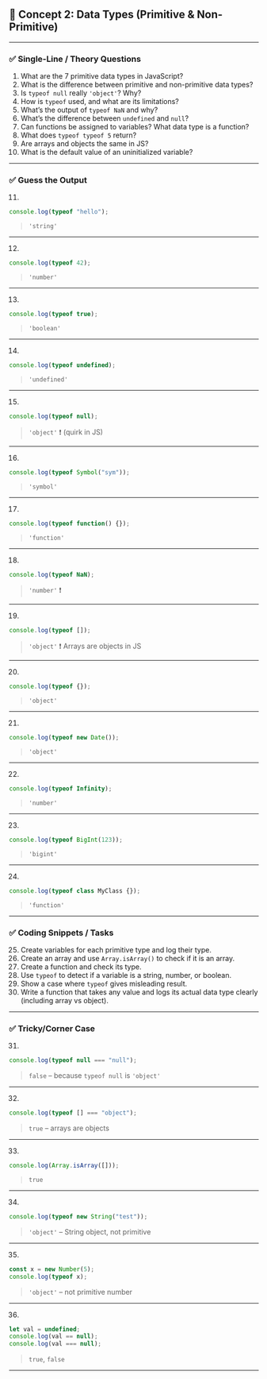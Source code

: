 

## 🔹 **Concept 2: Data Types (Primitive & Non-Primitive)**

---

### ✅ **Single-Line / Theory Questions**

1. What are the 7 primitive data types in JavaScript?
2. What is the difference between primitive and non-primitive data types?
3. Is `typeof null` really `'object'`? Why?
4. How is `typeof` used, and what are its limitations?
5. What’s the output of `typeof NaN` and why?
6. What’s the difference between `undefined` and `null`?
7. Can functions be assigned to variables? What data type is a function?
8. What does `typeof typeof 5` return?
9. Are arrays and objects the same in JS?
10. What is the default value of an uninitialized variable?

---

### ✅ **Guess the Output**

11.

```js
console.log(typeof "hello");
```

> `'string'`

---

12.

```js
console.log(typeof 42);
```

> `'number'`

---

13.

```js
console.log(typeof true);
```

> `'boolean'`

---

14.

```js
console.log(typeof undefined);
```

> `'undefined'`

---

15.

```js
console.log(typeof null);
```

> `'object'` ❗ (quirk in JS)

---

16.

```js
console.log(typeof Symbol("sym"));
```

> `'symbol'`

---

17.

```js
console.log(typeof function() {});
```

> `'function'`

---

18.

```js
console.log(typeof NaN);
```

> `'number'` ❗

---

19.

```js
console.log(typeof []);
```

> `'object'` ❗ Arrays are objects in JS

---

20.

```js
console.log(typeof {});
```

> `'object'`

---

21.

```js
console.log(typeof new Date());
```

> `'object'`

---

22.

```js
console.log(typeof Infinity);
```

> `'number'`

---

23.

```js
console.log(typeof BigInt(123));
```

> `'bigint'`

---

24.

```js
console.log(typeof class MyClass {});
```

> `'function'`

---

### ✅ **Coding Snippets / Tasks**

25. Create variables for each primitive type and log their type.
26. Create an array and use `Array.isArray()` to check if it is an array.
27. Create a function and check its type.
28. Use `typeof` to detect if a variable is a string, number, or boolean.
29. Show a case where `typeof` gives misleading result.
30. Write a function that takes any value and logs its actual data type clearly (including array vs object).

---

### ✅ **Tricky/Corner Case**

31.

```js
console.log(typeof null === "null");
```

> `false` – because `typeof null` is `'object'`

---

32.

```js
console.log(typeof [] === "object");
```

> `true` – arrays are objects

---

33.

```js
console.log(Array.isArray([]));
```

> `true`

---

34.

```js
console.log(typeof new String("test"));
```

> `'object'` – String object, not primitive

---

35.

```js
const x = new Number(5);
console.log(typeof x);
```

> `'object'` – not primitive number

---

36.

```js
let val = undefined;
console.log(val == null); 
console.log(val === null);
```

> `true`, `false`

---
